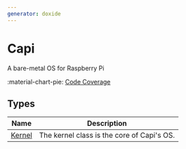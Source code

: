 ```yaml
---
generator: doxide
---
```



# Capi

A bare-metal OS for Raspberry Pi

:material-chart-pie: [Code Coverage](coverage/index.md)

## Types

| Name | Description |
| ---- | ----------- |
| [Kernel](Kernel.md) | The kernel class is the core of Capi's OS. |

